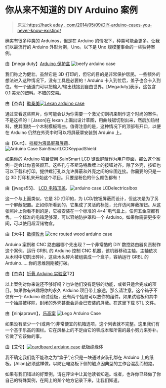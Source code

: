 # 你从来不知道的 DIY Arduino 案例

> 原文:[https://hack aday . com/2014/05/09/DIY-arduino-cases-you-never-know-existing/](https://hackaday.com/2014/05/09/diy-arduino-cases-you-never-knew-existed/)

确实有很多种类的 Arduinos，但是在 Arduino 的情况下，种类可能会更多。让我们以最流行的 Arduino 外形为例，Uno。以下是 Uno 规模董事会的一些独特案例。

由【mega duty】[Arduino 保护盒](http://www.instructables.com/id/Arduino-Protection-Box/?lang=es) ![beefy arduino case  ](../Images/9762e502c8cac79d77f8e816cb5774ea.png)

我们称之为健壮。虽然它是 3D 打印的，但它的目的是非常保护居民。一些额外的想法进入这种情况下，没有工具是必要的！Arduino 卡入到位后，盖子也会卡入到位。有一个通道门可以把输入/输出线接到自由世界。[Megaduty]表示，这包含 0.1 美元的塑料。不错的交易。

由【杰森】[勒桑美![Lexan arduino case](../Images/28d7b034d365d2c63a888449de366f53.png)](http://www.instructables.com/id/Clear-polycarbonate-enclosures/?ALLSTEPS)

通过查看这些照片，你可能会认为你需要一个激光切割机来制作这个时尚的案件。不是这样的！[Jason]在 lexan 上画出设计草图，用曲线锯切割出来，然后加热材料，使其围绕一个木制模板弯曲。值得注意的是，这种情况下的顶部有开口，以便在 Arduino 仍然在外壳中时可以将屏蔽罩安装到 Arduino 上。

由【Gurt】、[挡板为液晶屏幕屏蔽](http://www.thingiverse.com/thing:123636)、![Arduino Case SainSmartLCDKeypadShield](../Images/bc3482f95668044166c6ea83c243a086.png)

如果你的 Arduino 项目使用 SainSmart LCD 键盘屏蔽作为用户界面，那么这个案例一定会让你喜笑颜开。这些孔与圣斯马特盾牌上的按钮对齐。除了外壳，按钮也可以下载和打印。提供螺钉孔以允许屏蔽和外壳之间的牢固连接。你需要的只是一台 3D 打印机来开始这个项目。只要是粉色的什么颜色都有！

由【jwags55】、 [LCD 电箱顶盖](http://www.thingiverse.com/thing:109589)、![arduino case LCDelectricalbox](../Images/bbd81024a1426e96a3fe7c13fdbfba44.png)

这一个与上面类似，它是 3D 打印的，为 LCD/按钮屏蔽而设计，但这次是为了另一个屏蔽配置。正如你所看到的，它集成了灵活的标签，允许访问屏蔽按钮。从这张照片上你看不到的是，它被安装在一个标准的 4×4″电气盒上，任何五金店都有售。一个标准的电箱足够深，可以容纳防护罩和一个 Arduino。如果你需要更多空间，可以使用超深储物盒。

由【大牛】[数控败木](http://makergeek.co.uk/2013/04/01/diy-cnc-router-making-my-first-thing-an-arduino-uno-box/) ![cnc routed wood arduino case](../Images/e14418e1e63981d5bbfd84040f5b10a3.png)

Arduino 案例和 CNC 路由器哪个先出现？一个非常酷的 DIY 数控路由器负责制作这个案例。运行 GRBL 的 Arduino 控制 CNC 机器，该机器移动主轴，主轴依次从木材中切割出碎片，这些木头碎片被组装成一个盒子，容纳运行 GRBL 的 Arduino……你的思维刚刚被打破。

由【杰森】[折叠 Arduino 实验室](https://airwolf3d.com/2012/11/06/3d-printed-folding-arduino-lab/)T2】

以上案例对你来说还不够好吗？也许他们没有足够的功能，或者只适合完成的项目。如果你有兴趣将你的永久 Arduino 项目带上旅途，那么请注意。这个箱子不仅有一个 Arduino 和试验板，还有两个抽屉可以放你的组件。如果试验板和其中一个抽屉被移除，封闭的外壳甚至会适合已安装的屏蔽。在这里下载 STL 文件。

由【ninjaprawn】，[乐高案](http://www.instructables.com/id/Arduino-Uno-Lego-Case/) ![Lego  Arduino Case](../Images/a4e3f59d384020616f5490a8c8affc62.png)

如果没有至少一个(或两个)非常便宜的机箱选项，这个列表就不完整。这里我们有一个基于乐高的围栏。它在风格上的不足由它的零成本和所需的最小努力来弥补。它做了它该做的事。

由【艾伦】[![cardboard arduino case](../Images/ae18446e29e9fce3ab08c6f8d5feffbe.png)](http://3phasepower.blogspot.com/2012/10/my-arduino-uno-r3.html) 纸板绝缘体

我不确定我们能不能称之为“盒子”,它只是一块通过安装孔绑在 Arduino 上的纸板。[Allan]必须这样做，以防止电路板下侧的触点因典型的工作台混乱而短路。

如果有我们错过的好案例，请在评论中让其他读者知道。或者，也许你已经做了你自己的特殊案例，在网上的某个地方记录下来，让我们知道。